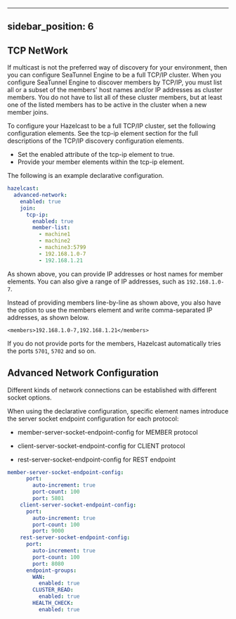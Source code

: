 ---

sidebar_position: 6
-------------------

## TCP NetWork

If multicast is not the preferred way of discovery for your environment, then you can configure SeaTunnel Engine to be a full TCP/IP cluster. When you configure SeaTunnel Engine to discover members by TCP/IP, you must list all or a subset of the members' host names and/or IP addresses as cluster members. You do not have to list all of these cluster members, but at least one of the listed members has to be active in the cluster when a new member joins.

To configure your Hazelcast to be a full TCP/IP cluster, set the following configuration elements. See the tcp-ip element section for the full descriptions of the TCP/IP discovery configuration elements.

- Set the enabled attribute of the tcp-ip element to true.
- Provide your member elements within the tcp-ip element.

The following is an example declarative configuration.

```yaml
hazelcast:
  advanced-network:
    enabled: true
    join:
      tcp-ip:
        enabled: true
        member-list:
          - machine1
          - machine2
          - machine3:5799
          - 192.168.1.0-7
          - 192.168.1.21
```

As shown above, you can provide IP addresses or host names for member elements. You can also give a range of IP addresses, such as `192.168.1.0-7`.

Instead of providing members line-by-line as shown above, you also have the option to use the members element and write comma-separated IP addresses, as shown below.

`<members>192.168.1.0-7,192.168.1.21</members>`

If you do not provide ports for the members, Hazelcast automatically tries the ports `5701`, `5702` and so on.


## Advanced Network Configuration

Different kinds of network connections can be established with different socket options. 

When using the declarative configuration, specific element names introduce the server socket endpoint configuration for each protocol:

- member-server-socket-endpoint-config for MEMBER protocol

- client-server-socket-endpoint-config for CLIENT protocol

- rest-server-socket-endpoint-config for REST endpoint

```yaml
member-server-socket-endpoint-config:
      port:
        auto-increment: true
        port-count: 100
        port: 5801
    client-server-socket-endpoint-config:
      port:
        auto-increment: true
        port-count: 100
        port: 9000
    rest-server-socket-endpoint-config:
      port:
        auto-increment: true
        port-count: 100
        port: 8080
      endpoint-groups:
        WAN:
          enabled: true
        CLUSTER_READ:
          enabled: true
        HEALTH_CHECK:
          enabled: true
```

